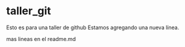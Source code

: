 # taller_git
Esto es para una taller de github
Estamos agregando una nueva línea.

mas lineas en el readme.md
